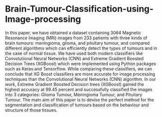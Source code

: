 # Brain-Tumour-Classification-using-Image-processing
In this paper, we have obtained a dataset containing 3064 Magnetic Resonance Imaging (MRI) images from 233 patients with three kinds of brain tumours: meningioma, glioma, and pituitary tumour, and compared different algorithms which can efficiently detect the types of tumours and in the case of normal tissue. We have used both modern classifiers like Convolutional Neural Networks (CNN) and Extreme Gradient Boosted Decision Trees (XGBoost) which were implemented using Python packages such as Keras and Tensorflow. While comparing these classifiers, we can conclude that XG Boost classifiers are more accurate for image processing techniques than the Convolutional Neural Networks (CNN) algorithm. In our work, Extreme Gradient Boosted Decision trees (XGBoost) gained the highest accuracy at 99.45 percent and successfully classified the images into 3 categories: Glioma Tumour, Meningioma Tumour, and Pituitary Tumour. The main aim of this paper is to devise the perfect method for the segmentation and classification of tumours based on the behaviour and structure of those tissues.
